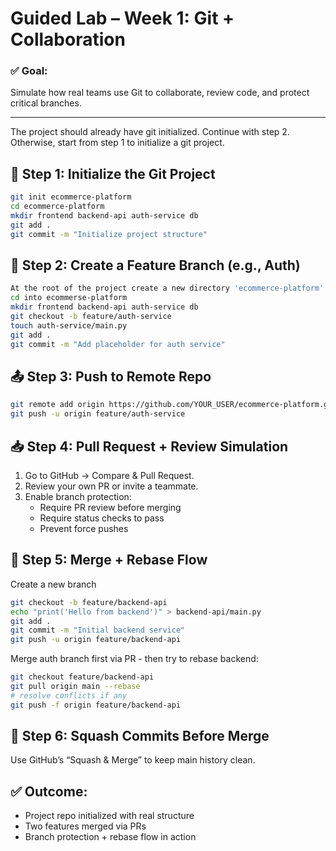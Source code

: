 # Guided Lab – Week 1: Git + Collaboration

### ✅ Goal:
Simulate how real teams use Git to collaborate, review code, and protect critical branches.

---
The project should already have git initialized. Continue with step 2. Otherwise, start from step 1 to initialize a git project.

## 🧪 Step 1: Initialize the Git Project

```bash
git init ecommerce-platform
cd ecommerce-platform
mkdir frontend backend-api auth-service db
git add .
git commit -m "Initialize project structure" 
```

## 🔀 Step 2: Create a Feature Branch (e.g., Auth)
```bash
At the root of the project create a new directory 'ecommerce-platform'
cd into ecommerse-platform
mkdir frontend backend-api auth-service db
git checkout -b feature/auth-service
touch auth-service/main.py
git add .
git commit -m "Add placeholder for auth service"
```

## 📤 Step 3: Push to Remote Repo
```bash
git remote add origin https://github.com/YOUR_USER/ecommerce-platform.git
git push -u origin feature/auth-service
```

## 📥 Step 4: Pull Request + Review Simulation
1. Go to GitHub → Compare & Pull Request.
2. Review your own PR or invite a teammate.
3. Enable branch protection:
   - Require PR review before merging
   - Require status checks to pass
   - Prevent force pushes

## 🔁 Step 5: Merge + Rebase Flow
Create a new branch
```bash 
git checkout -b feature/backend-api
echo "print('Hello from backend')" > backend-api/main.py
git add .
git commit -m "Initial backend service"
git push -u origin feature/backend-api
```
Merge auth branch first via PR - then try to rebase backend:

```bash
git checkout feature/backend-api
git pull origin main --rebase
# resolve conflicts if any
git push -f origin feature/backend-api
```
## 🧼 Step 6: Squash Commits Before Merge
Use GitHub’s “Squash & Merge” to keep main history clean.

## ✅ Outcome:
 - Project repo initialized with real structure
 - Two features merged via PRs
 - Branch protection + rebase flow in action

